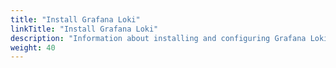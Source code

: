 ```yaml
---
title: "Install Grafana Loki"
linkTitle: "Install Grafana Loki"
description: "Information about installing and configuring Grafana Loki on the Web Application Server."
weight: 40
---
```

